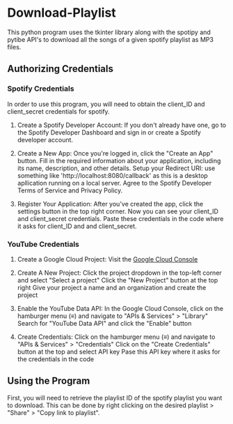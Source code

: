# Download-Playlist
This python program uses the tkinter library along with the spotipy and pytibe API's to download all the songs of a given spotify playlist as MP3 files. 

## Authorizing Credentials

### Spotify Credentials
In order to use this program, you will need to obtain the client_ID and client_secret credentials for spotify. 

1. Create a Spotify Developer Account:
If you don't already have one, go to the Spotify Developer Dashboard and sign in or create a Spotify developer account.

2. Create a New App:
Once you're logged in, click the "Create an App" button.
Fill in the required information about your application, including its name, description, and other details.
Setup your Redirect URI: use something like 'http://localhost:8080/callback' as this is a desktop apllication running on a local server.
Agree to the Spotify Developer Terms of Service and Privacy Policy.

3. Register Your Application:
After you've created the app, click the settings button in the top right corner. Now you can see your client_ID and client_secret credentials. Paste these
credentials in the code where it asks for client_ID and and client_secret.

### YouTube Credentials
1. Create a Google Cloud Project:
Visit the [Google Cloud Console](https://console.cloud.google.com/)

2. Create A New Project:
Click the project dropdown in the top-left corner and select "Select a project"
Click the "New Project" button at the top right
Give your project a name and an organization and create the project

3. Enable the YouTube Data API:
In the Google Cloud Console, click on the hamburger menu (≡) and navigate to "APIs & Services" > "Library"
Search for "YouTube Data API" and click the "Enable" button

4. Create Credentials:
Click on the hamburger menu (≡) and navigate to "APIs & Services" > "Credentials"
Click on the "Create Credentials" button at the top and select API key
Pase this API key where it asks for the credentials in the code

## Using the Program
First, you will need to retrieve the playlist ID of the spotify playlist you want to download. This can be done by right clicking on the desired playlist >
"Share" > "Copy link to playlist". 





